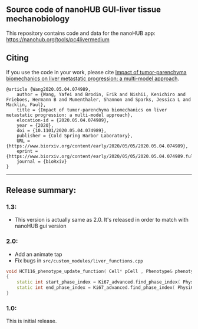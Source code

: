 ## Source code of nanoHUB GUI-liver tissue mechanobiology  
This repository contains code and data for the nanoHUB app: https://nanohub.org/tools/pc4livermedium 

## Citing
If you use the code in your work, please cite [Impact of tumor-parenchyma biomechanics on liver metastatic progression: a multi-model approach](https://www.biorxiv.org/content/10.1101/2020.05.04.074989v1).
```text
@article {Wang2020.05.04.074989,
	author = {Wang, Yafei and Brodin, Erik and Nishii, Kenichiro and Frieboes, Hermann B and Mumenthaler, Shannon and Sparks, Jessica L and Macklin, Paul},
	title = {Impact of tumor-parenchyma biomechanics on liver metastatic progression: a multi-model approach},
	elocation-id = {2020.05.04.074989},
	year = {2020},
	doi = {10.1101/2020.05.04.074989},
	publisher = {Cold Spring Harbor Laboratory},
	URL = {https://www.biorxiv.org/content/early/2020/05/05/2020.05.04.074989},
	eprint = {https://www.biorxiv.org/content/early/2020/05/05/2020.05.04.074989.full.pdf},
	journal = {bioRxiv}
}

```

* * * 

## Release summary:

### 1.3:
* This version is actually same as 2.0. It's released in order to match with nanoHUB gui version

### 2.0: 
* Add an animate tap
* Fix bugs in `src/custom_modules/liver_functions.cpp`
```c++
void HCT116_phenotype_update_function( Cell* pCell , Phenotype& phenotype, double dt )
{
    static int start_phase_index = Ki67_advanced.find_phase_index( PhysiCell_constants::Ki67_negative ); // 0
    static int end_phase_index = Ki67_advanced.find_phase_index( PhysiCell_constants::Ki67_positive_premitotic ); // 1
}
```

### 1.0:
This is initial release. 
